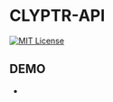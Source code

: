 # CLYPTR-API

[![MIT License](https://img.shields.io/badge/license-MIT-blue.svg?style=flat)](https://github.com/recharts/recharts/raw/master/LICENSE)

## DEMO

-
